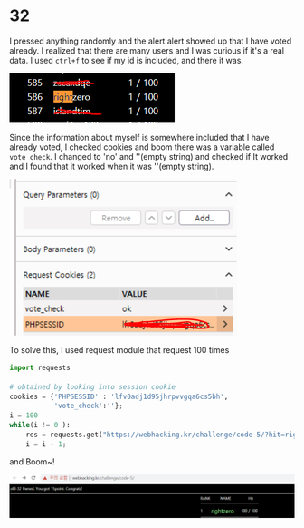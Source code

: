 # 32

I pressed anything randomly and the alert alert showed up that I have voted already. I realized that there are many users and I was curious if it's a real data.
I used `ctrl+f` to see if my id is included, and there it was.

![1](img/32_0.PNG)

Since the information about myself is somewhere included that I have already voted, I checked cookies and boom there was a variable called `vote_check`. I changed to 'no' and ''(empty string) and checked if It worked and I found that it worked when it was ''(empty string).

![1](img/32_2.PNG)

To solve this, I used request module that request 100 times    
                             

```python
import requests

# obtained by looking into session cookie
cookies = {'PHPSESSID' : 'lfv0adj1d95jhrpvvgqa6cs5bh',
           'vote_check':''};
i = 100
while(i != 0 ):
    res = requests.get("https://webhacking.kr/challenge/code-5/?hit=rightzero",cookies = cookies)
    i = i - 1;
```

and Boom~!

![1](img/32_1.PNG)